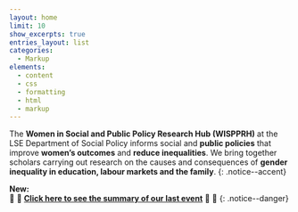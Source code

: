 ```yaml
---
layout: home
limit: 10
show_excerpts: true
entries_layout: list
categories:
  - Markup
elements:
  - content
  - css
  - formatting
  - html
  - markup  
---
```



The **Women in Social and Public Policy Research Hub (WISPPRH)** at the LSE Department of Social Policy informs social and **public policies** that improve **women’s outcomes** and **reduce inequalities**. We bring together scholars carrying out research on the causes and consequences of **gender inequality in education, labour markets and the family**.
{: .notice--accent}

**New:**  
📢 📣 **[Click here to see the summary of our last event](https://weps-womeninecon.github.io/Webpage/event_may_16_2023/)** 📢 📣
{: .notice--danger}
 

 

